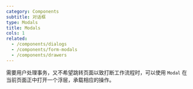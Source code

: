 ```yaml
---
category: Components
subtitle: 对话框
type: Modals
title: Modals
cols: 1
related:
  - /components/dialogs
  - /components/form-modals
  - /components/drawers
---
```


需要用户处理事务，又不希望跳转页面以致打断工作流程时，可以使用 `Modal` 在当前页面正中打开一个浮层，承载相应的操作。

